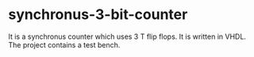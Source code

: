 # synchronus-3-bit-counter
It is a synchronus counter which uses 3 T flip flops. It is written in VHDL.
The project contains a test bench.
